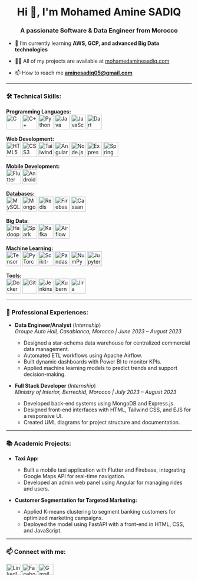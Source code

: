 <h1 align="center">Hi 👋, I'm Mohamed Amine SADIQ</h1>
<h3 align="center">A passionate Software & Data Engineer from Morocco</h3>

- 🌱 I’m currently learning **AWS, GCP, and advanced Big Data technologies**

- 👨‍💻 All of my projects are available at [mohamedaminesadiq.com](http://mohamedaminesadiq.com)

- 📫 How to reach me **aminesadiq05@gmail.com**

---

<h3 align="left">🛠️ Technical Skills:</h3>
<p align="left">
  <strong>Programming Languages:</strong><br>
  <img src="https://cdn.jsdelivr.net/gh/devicons/devicon/icons/c/c-original.svg" alt="C" width="40" height="40"/>
  <img src="https://cdn.jsdelivr.net/gh/devicons/devicon/icons/cplusplus/cplusplus-original.svg" alt="C++" width="40" height="40"/>
  <img src="https://cdn.jsdelivr.net/gh/devicons/devicon/icons/python/python-original.svg" alt="Python" width="40" height="40"/>
  <img src="https://cdn.jsdelivr.net/gh/devicons/devicon/icons/java/java-original.svg" alt="Java" width="40" height="40"/>
  <img src="https://cdn.jsdelivr.net/gh/devicons/devicon/icons/javascript/javascript-original.svg" alt="JavaScript" width="40" height="40"/>
  <img src="https://cdn.jsdelivr.net/gh/devicons/devicon/icons/dart/dart-original.svg" alt="Dart" width="40" height="40"/>
</p>

<p align="left">
  <strong>Web Development:</strong><br>
  <img src="https://cdn.jsdelivr.net/gh/devicons/devicon/icons/html5/html5-original.svg" alt="HTML5" width="40" height="40"/>
  <img src="https://cdn.jsdelivr.net/gh/devicons/devicon/icons/css3/css3-original.svg" alt="CSS3" width="40" height="40"/>
  <img src="https://www.vectorlogo.zone/logos/tailwindcss/tailwindcss-icon.svg" alt="Tailwind CSS" width="40" height="40"/>
  <img src="https://angular.io/assets/images/logos/angular/angular.svg" alt="Angular" width="40" height="40"/>
  <img src="https://cdn.jsdelivr.net/gh/devicons/devicon/icons/nodejs/nodejs-original.svg" alt="Node.js" width="40" height="40"/>
  <img src="https://cdn.jsdelivr.net/gh/devicons/devicon/icons/express/express-original-wordmark.svg" alt="Express.js" width="40" height="40"/>
  <img src="https://www.vectorlogo.zone/logos/springio/springio-icon.svg" alt="Spring Boot" width="40" height="40"/>
</p>

<p align="left">
  <strong>Mobile Development:</strong><br>
  <img src="https://cdn.jsdelivr.net/gh/devicons/devicon/icons/flutter/flutter-original.svg" alt="Flutter" width="40" height="40"/>
  <img src="https://cdn.jsdelivr.net/gh/devicons/devicon/icons/android/android-original.svg" alt="Android" width="40" height="40"/>
</p>

<p align="left">
  <strong>Databases:</strong><br>
  <img src="https://cdn.jsdelivr.net/gh/devicons/devicon/icons/mysql/mysql-original-wordmark.svg" alt="MySQL" width="40" height="40"/>
  <img src="https://cdn.jsdelivr.net/gh/devicons/devicon/icons/mongodb/mongodb-original-wordmark.svg" alt="MongoDB" width="40" height="40"/>
  <img src="https://cdn.jsdelivr.net/gh/devicons/devicon/icons/redis/redis-original-wordmark.svg" alt="Redis" width="40" height="40"/>
  <img src="https://cdn.jsdelivr.net/gh/devicons/devicon/icons/firebase/firebase-plain-wordmark.svg" alt="Firebase" width="40" height="40"/>
  <img src="https://www.vectorlogo.zone/logos/apache_cassandra/apache_cassandra-icon.svg" alt="Cassandra" width="40" height="40"/>
</p>

<p align="left">
  <strong>Big Data:</strong><br>
  <img src="https://www.vectorlogo.zone/logos/apache_hadoop/apache_hadoop-icon.svg" alt="Hadoop" width="40" height="40"/>
  <img src="https://www.vectorlogo.zone/logos/apache_spark/apache_spark-icon.svg" alt="Spark" width="40" height="40"/>
  <img src="https://www.vectorlogo.zone/logos/apache_kafka/apache_kafka-icon.svg" alt="Kafka" width="40" height="40"/>
  <img src="https://icon.icepanel.io/Technology/svg/Apache-Airflow.svg" alt="Airflow" width="40" height="40"/>

</p>

<p align="left">
  <strong>Machine Learning:</strong><br>
  <img src="https://www.vectorlogo.zone/logos/tensorflow/tensorflow-icon.svg" alt="TensorFlow" width="40" height="40"/>
  <img src="https://www.vectorlogo.zone/logos/pytorch/pytorch-icon.svg" alt="PyTorch" width="40" height="40"/>
  <img src="https://upload.wikimedia.org/wikipedia/commons/0/05/Scikit_learn_logo_small.svg" alt="Scikit-learn" width="40" height="40"/>
  <img src="https://cdn.jsdelivr.net/gh/devicons/devicon/icons/pandas/pandas-original.svg" alt="Pandas" width="40" height="40"/>
  <img src="https://cdn.jsdelivr.net/gh/devicons/devicon/icons/numpy/numpy-original.svg" alt="NumPy" width="40" height="40"/>
  <img src="https://www.vectorlogo.zone/logos/jupyter/jupyter-icon.svg" alt="Jupyter" width="40" height="40"/>
</p>

<p align="left">
  <strong>Tools:</strong><br>
  <img src="https://cdn.jsdelivr.net/gh/devicons/devicon/icons/docker/docker-original-wordmark.svg" alt="Docker" width="40" height="40"/>
  <img src="https://cdn.jsdelivr.net/gh/devicons/devicon/icons/git/git-original.svg" alt="Git" width="40" height="40"/>
  <img src="https://www.vectorlogo.zone/logos/jenkins/jenkins-icon.svg" alt="Jenkins" width="40" height="40"/>
  <img src="https://www.vectorlogo.zone/logos/kubernetes/kubernetes-icon.svg" alt="Kubernetes" width="40" height="40"/>
  <img src="https://www.vectorlogo.zone/logos/atlassian_jira/atlassian_jira-icon.svg" alt="Jira" width="40" height="40"/>
</p>


---

<h3 align="left">📂 Professional Experiences:</h3>

- **Data Engineer/Analyst** (*Internship*)  
  <em>Groupe Auto Hall, Casablanca, Morocco | June 2023 – August 2023</em>  
  - Designed a star-schema data warehouse for centralized commercial data management.  
  - Automated ETL workflows using Apache Airflow.  
  - Built dynamic dashboards with Power BI to monitor KPIs.  
  - Applied machine learning models to predict trends and support decision-making.

- **Full Stack Developer** (*Internship*)  
  <em>Ministry of Interior, Berrechid, Morocco | July 2023 – August 2023</em>  
  - Developed back-end systems using MongoDB and Express.js.  
  - Designed front-end interfaces with HTML, Tailwind CSS, and EJS for a responsive UI.  
  - Created UML diagrams for project structure and documentation.

---

<h3 align="left">📚 Academic Projects:</h3>

- **Taxi App:**  
  - Built a mobile taxi application with Flutter and Firebase, integrating Google Maps API for real-time navigation.  
  - Developed an admin web panel using Angular for managing rides and users.

- **Customer Segmentation for Targeted Marketing:**  
  - Applied K-means clustering to segment banking customers for optimized marketing campaigns.  
  - Deployed the model using FastAPI with a front-end in HTML, CSS, and JavaScript.

---


<h3 align="left">📫 Connect with me:</h3>
<p align="left">
<a href="https://linkedin.com/in/sadiq-mohamed-amine-99536821a" target="blank">
  <img align="center" src="https://raw.githubusercontent.com/rahuldkjain/github-profile-readme-generator/master/src/images/icons/Social/linked-in-alt.svg" alt="LinkedIn" height="30" width="40" />
</a>
<a href="https://fb.com/amine.sadiq.714" target="blank">
  <img align="center" src="https://raw.githubusercontent.com/rahuldkjain/github-profile-readme-generator/master/src/images/icons/Social/facebook.svg" alt="Facebook" height="30" width="40" />
</a>
<a href="mailto:aminesadiq05@gmail.com" target="blank">
  <img align="center" src="https://www.vectorlogo.zone/logos/gmail/gmail-icon.svg" alt="Gmail" height="30" width="40" />
</a>
</p>



